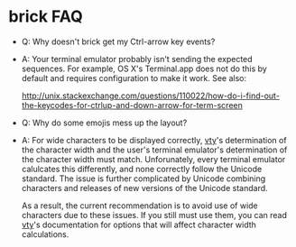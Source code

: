 brick FAQ
=========

* Q: Why doesn't brick get my Ctrl-arrow key events?
* A: Your terminal emulator probably isn't sending the expected
  sequences. For example, OS X's Terminal.app does not do this by
  default and requires configuration to make it work. See also:

  http://unix.stackexchange.com/questions/110022/how-do-i-find-out-the-keycodes-for-ctrlup-and-down-arrow-for-term-screen

* Q: Why do some emojis mess up the layout?
* A: For wide characters to be displayed correctly, [vty]'s
  determination of the character width and the user's
  terminal emulator's determination of the character width
  must match. Unforunately, every terminal emulator
  calulcates this differently, and none correctly follow
  the Unicode standard.
  The issue is further complicated by Unicode combining
  characters and releases of new versions of the Unicode
  standard. 

  As a result, the current recommendation is to avoid
  use of wide characters due to these issues.
  If you still must use them, you can read [vty]'s
  documentation for options that will affect character
  width calculations.


[vty]: https://hackage.haskell.org/package/vty
